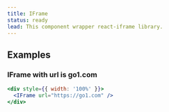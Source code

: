 ```yaml
---
title: IFrame
status: ready
lead: This component wrapper react-iframe library.
---
```


## Examples

### IFrame with url is go1.com

```.jsx
<div style={{ width: '100%' }}>
  <IFrame url="https://go1.com" />
</div>
```

